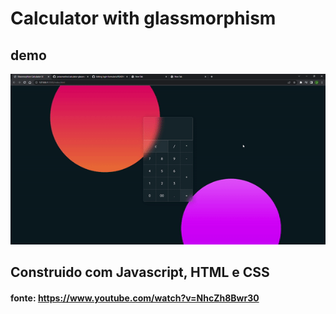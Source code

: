 # Calculator with glassmorphism

## demo
![Demo](./assets/calculator-glassmorphism.gif)

## Construido com Javascript, HTML e CSS

#### fonte: https://www.youtube.com/watch?v=NhcZh8Bwr30